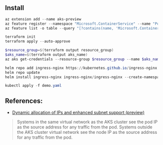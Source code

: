 ## Install

``` powershell
az extension add --name aks-preview
az feature register --namespace "Microsoft.ContainerService" --name "PodSubnetPreview"
az feature list -o table --query "[?contains(name, 'Microsoft.ContainerService/PodSubnetPreview')].{Name:name,State:properties.state}"
```

``` powershell
terraform init
terraform apply --auto-approve
```

``` powershell
$resource_group=$(terraform output resource_group)
$aks_name=$(terraform output aks_name)
az aks get-credentials --resource-group $resource_group --name $aks_name
```

``` powershell
helm repo add ingress-nginx https://kubernetes.github.io/ingress-nginx
helm repo update
helm install ingress-nginx ingress-nginx/ingress-nginx --create-namespace --namespace ingress -f internal-ingress.yaml
```

``` powershell
kubectl apply -f demo.yaml
```

## References:

* [Dynamic allocation of IPs and enhanced subnet support (preview)](https://docs.microsoft.com/en-us/azure/aks/configure-azure-cni#dynamic-allocation-of-ips-and-enhanced-subnet-support-preview)

> Systems in the same virtual network as the AKS cluster see the pod IP as the source address for any traffic from the pod. Systems outside the AKS cluster virtual network see the node IP as the source address for any traffic from the pod.
